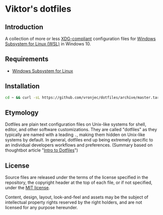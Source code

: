# Viktor's dotfiles

## Introduction

A collection of more or less
[XDG-compliant](http://standards.freedesktop.org/basedir-spec/latest/)
configuration files for
[Windows Subsystem for Linux (WSL)](https://msdn.microsoft.com/en-us/commandline/wsl/about)
in Windows 10.

## Requirements

*   [Windows Subsystem for Linux](https://msdn.microsoft.com/en-us/commandline/wsl/about)

## Installation

```bash
cd ~ && curl -sL https://github.com/vronjec/dotfiles/archive/master.tar.gz | tar xz --strip 1
```

## Etymology

Dotfiles are plain text configuration files on Unix-like systems for
shell, editor, and other software customizations. They are called
"dotfiles" as they typically are named with a leading `.`, making
them hidden on Unix-like systems by default. In general, dotfiles
end up being extremely specific to an individual developers workflows
and preferences. (Summary based on thoughtbot article
"[Intro to Dotfiles](https://thoughtbot.com/upcase/videos/intro-to-dotfiles)")

## License

Source files are released under the terms of the license specified in
the repository, the copyright header at the top of each file, or if not
specified, under the [MIT license](https://opensource.org/licenses/MIT).

Content, design, layout, look-and-feel and assets may be the subject of
intellectual property rights reserved by the right holders, and are not
licensed for any purpose hereunder.